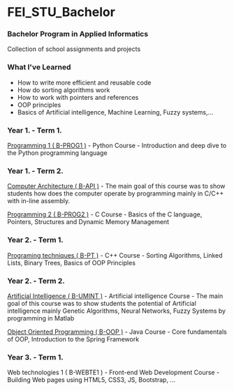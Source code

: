# FEI_STU_Bachelor
### Bachelor Program in Applied Informatics 
Collection of school assignments and projects 

### What I've Learned
- How to write more efficient and reusable code
- How do sorting algorithms work
- How to work with pointers and references
- OOP principles
- Basics of Artificial intelligence, Machine Learning, Fuzzy systems,...

### Year 1. - Term 1.

[Programming 1 ( B-PROG1 )](https://github.com/Raychani1/FEI_STU_Bachelor/tree/main/Year%201./1.%20Term%20(%20Winter%20)/Programming_1_(B-PROG1)) - Python Course - Introduction and deep dive to the Python programming language

### Year 1. - Term 2.

[Computer Architecture ( B-API )](https://github.com/Raychani1/FEI_STU_Bachelor/tree/main/Year%201./2.%20Term%20(%20Summer%20)/Computer%20Architecture%20(%20B-API%20)) - The main goal of this course was to show students how does the computer operate by programming mainly in C/C++ with in-line assembly.

[Programming 2 ( B-PROG2 )](https://github.com/Raychani1/FEI_STU_Bachelor/tree/main/Year%201./2.%20Term%20(%20Summer%20)/Programming%202%20(%20B-PROG2%20)) - C Course - Basics of the C language, Pointers, Structures and Dynamic Memory Management

### Year 2. - Term 1.

[Programing techniques ( B-PT )](https://github.com/Raychani1/FEI_STU_Bachelor/tree/main/Year%202./3.%20Term%20(%20Winter%20)/Programing%20techniques%20(%20B-PT%20)) - C++ Course - Sorting Algorithms, Linked Lists, Binary Trees, Basics of OOP Principles

### Year 2. - Term 2.

[Artificial Intelligence ( B-UMINT )](https://github.com/Raychani1/FEI_STU_Bachelor/tree/main/Year%202./4.%20Term%20(%20Summer%20)/Artificial%20Intelligence%20(%20B-UMINT%20)) - Artificial intelligence Course - The main goal of this course was to show students the potential of Artificial intelligence mainly Genetic Algorithms, Neural Networks, Fuzzy Systems by programming in Matlab

[Object Oriented Programming ( B-OOP )](https://github.com/Raychani1/FEI_STU_Bachelor/tree/main/Year%202./4.%20Term%20(%20Summer%20)/Object%20Oriented%20Programming%20(%20B-OOP%20)) - Java Course - Core fundamentals of OOP, Introduction to the Spring Framework

### Year 3. - Term 1.

Web technologies 1 ( B-WEBTE1 ) - Front-end Web Development Course - Building Web pages using HTML5, CSS3, JS, Bootstrap, ... 

